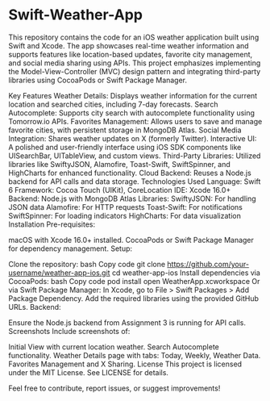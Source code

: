 # Swift-Weather-App
This repository contains the code for an iOS weather application built using Swift and Xcode. The app showcases real-time weather information and supports features like location-based updates, favorite city management, and social media sharing using APIs. 
This project emphasizes implementing the Model-View-Controller (MVC) design pattern and integrating third-party libraries using CocoaPods or Swift Package Manager.

Key Features
Weather Details: Displays weather information for the current location and searched cities, including 7-day forecasts.
Search Autocomplete: Supports city search with autocomplete functionality using Tomorrow.io APIs.
Favorites Management: Allows users to save and manage favorite cities, with persistent storage in MongoDB Atlas.
Social Media Integration: Shares weather updates on X (formerly Twitter).
Interactive UI: A polished and user-friendly interface using iOS SDK components like UISearchBar, UITableView, and custom views.
Third-Party Libraries: Utilized libraries like SwiftyJSON, Alamofire, Toast-Swift, SwiftSpinner, and HighCharts for enhanced functionality.
Cloud Backend: Reuses a Node.js backend for API calls and data storage.
Technologies Used
Language: Swift 6
Framework: Cocoa Touch (UIKit), CoreLocation
IDE: Xcode 16.0+
Backend: Node.js with MongoDB Atlas
Libraries:
SwiftyJSON: For handling JSON data
Alamofire: For HTTP requests
Toast-Swift: For notifications
SwiftSpinner: For loading indicators
HighCharts: For data visualization
Installation
Pre-requisites:

macOS with Xcode 16.0+ installed.
CocoaPods or Swift Package Manager for dependency management.
Setup:

Clone the repository:
bash
Copy code
git clone https://github.com/your-username/weather-app-ios.git
cd weather-app-ios
Install dependencies via CocoaPods:
bash
Copy code
pod install
open WeatherApp.xcworkspace
Or via Swift Package Manager:
In Xcode, go to File > Swift Packages > Add Package Dependency.
Add the required libraries using the provided GitHub URLs.
Backend:

Ensure the Node.js backend from Assignment 3 is running for API calls.
Screenshots
Include screenshots of:

Initial View with current location weather.
Search Autocomplete functionality.
Weather Details page with tabs: Today, Weekly, Weather Data.
Favorites Management and X Sharing.
License
This project is licensed under the MIT License. See LICENSE for details.

Feel free to contribute, report issues, or suggest improvements!








